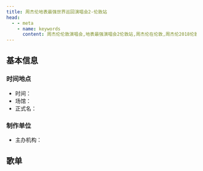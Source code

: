 ```yaml
---
title: 周杰伦地表最强世界巡回演唱会2-伦敦站
head:
  - - meta
    - name: keywords
      content: 周杰伦伦敦演唱会,地表最强演唱会2伦敦站,周杰伦在伦敦,周杰伦2018伦敦演唱会
---
```



## 基本信息

### 时间地点
- 时间：
- 场馆：
- 正式名：

### 制作单位
- 主办机构：

## 歌单
